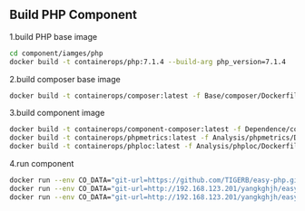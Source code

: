 ## Build PHP Component

1.build PHP base image

```bash
cd component/iamges/php
docker build -t containerops/php:7.1.4 --build-arg php_version=7.1.4  .
```

2.build composer base image

```bash
docker build -t containerops/composer:latest -f Base/composer/Dockerfile .
```

3.build component image

```bash
docker build -t containerops/component-composer:latest -f Dependence/component-composer/Dockerfile  .
docker build -t containerops/phpmetrics:latest -f Analysis/phpmetrics/Dockerfile  .
docker build -t containerops/phploc:latest -f Analysis/phploc/Dockerfile  .
```

4.run component

```bash
docker run --env CO_DATA="git-url=https://github.com/TIGERB/easy-php.git action=install" containerops/component-composer:latest 
docker run --env CO_DATA="git-url=http://192.168.123.201/yangkghjh/easy-php.git" containerops/phpmetrics:latest
docker run --env CO_DATA="git-url=http://192.168.123.201/yangkghjh/easy-php.git exclude=public" containerops/phploc:latest
```